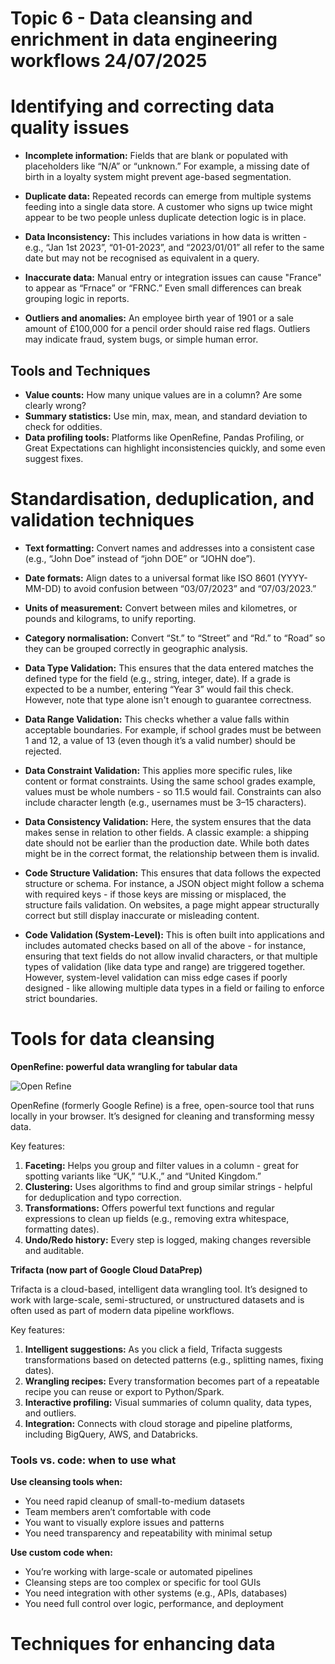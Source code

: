 # Topic 6 - Data cleansing and enrichment in data engineering workflows 24/07/2025

# Identifying and correcting data quality issues

- **Incomplete information:** Fields that are blank or populated with placeholders like “N/A” or “unknown.” For example, a missing date of birth in a loyalty system might prevent age-based segmentation.

- **Duplicate data:** Repeated records can emerge from multiple systems feeding into a single data store. A customer who signs up twice might appear to be two people unless duplicate detection logic is in place.

- **Data Inconsistency:** This includes variations in how data is written - e.g., “Jan 1st 2023”, “01-01-2023”, and “2023/01/01” all refer to the same date but may not be recognised as equivalent in a query.

- **Inaccurate data:** Manual entry or integration issues can cause "France" to appear as “Frnace” or “FRNC.” Even small differences can break grouping logic in reports.

- **Outliers and anomalies:** An employee birth year of 1901 or a sale amount of £100,000 for a pencil order should raise red flags. Outliers may indicate fraud, system bugs, or simple human error.

## Tools and Techniques

- **Value counts:** How many unique values are in a column? Are some clearly wrong?
- **Summary statistics:** Use min, max, mean, and standard deviation to check for oddities.
- **Data profiling tools:** Platforms like OpenRefine, Pandas Profiling, or Great Expectations can highlight inconsistencies quickly, and some even suggest fixes.

# Standardisation, deduplication, and validation techniques

- **Text formatting:** Convert names and addresses into a consistent case (e.g., “John Doe” instead of “john DOE” or “JOHN doe”).

- **Date formats:** Align dates to a universal format like ISO 8601 (YYYY-MM-DD) to avoid confusion between “03/07/2023” and “07/03/2023.”

- **Units of measurement:** Convert between miles and kilometres, or pounds and kilograms, to unify reporting.

- **Category normalisation:** Convert “St.” to “Street” and “Rd.” to “Road” so they can be grouped correctly in geographic analysis.

- **Data Type Validation:** This ensures that the data entered matches the defined type for the field (e.g., string, integer, date). If a grade is expected to be a number, entering “Year 3” would fail this check. However, note that type alone isn't enough to guarantee correctness.

- **Data Range Validation:** This checks whether a value falls within acceptable boundaries. For example, if school grades must be between 1 and 12, a value of 13 (even though it’s a valid number) should be rejected.

- **Data Constraint Validation:** This applies more specific rules, like content or format constraints. Using the same school grades example, values must be whole numbers - so 11.5 would fail. Constraints can also include character length (e.g., usernames must be 3–15 characters).

- **Data Consistency Validation:** Here, the system ensures that the data makes sense in relation to other fields. A classic example: a shipping date should not be earlier than the production date. While both dates might be in the correct format, the relationship between them is invalid.

- **Code Structure Validation:** This ensures that data follows the expected structure or schema. For instance, a JSON object might follow a schema with required keys - if those keys are missing or misplaced, the structure fails validation. On websites, a page might appear structurally correct but still display inaccurate or misleading content.

- **Code Validation (System-Level):** This is often built into applications and includes automated checks based on all of the above - for instance, ensuring that text fields do not allow invalid characters, or that multiple types of validation (like data type and range) are triggered together. However, system-level validation can miss edge cases if poorly designed - like allowing multiple data types in a field or failing to enforce strict boundaries.


# Tools for data cleansing

**OpenRefine: powerful data wrangling for tabular data**

![Open Refine](https://upload.wikimedia.org/wikipedia/commons/e/e0/OpenRefine_logo_color.png)

OpenRefine (formerly Google Refine) is a free, open-source tool that runs locally in your browser. It’s designed for cleaning and transforming messy data.

Key features:
1. **Faceting:** Helps you group and filter values in a column - great for spotting variants like “UK,” “U.K.,” and “United Kingdom.”
2. **Clustering:** Uses algorithms to find and group similar strings - helpful for deduplication and typo correction.
3. **Transformations:** Offers powerful text functions and regular expressions to clean up fields (e.g., removing extra whitespace, formatting dates).
4. **Undo/Redo history:** Every step is logged, making changes reversible and auditable.

**Trifacta (now part of Google Cloud DataPrep)**

Trifacta is a cloud-based, intelligent data wrangling tool. It’s designed to work with large-scale, semi-structured, or unstructured datasets and is often used as part of modern data pipeline workflows.

Key features:
1. **Intelligent suggestions:** As you click a field, Trifacta suggests transformations based on detected patterns (e.g., splitting names, fixing dates).
2. **Wrangling recipes:** Every transformation becomes part of a repeatable recipe you can reuse or export to Python/Spark.
3. **Interactive profiling:** Visual summaries of column quality, data types, and outliers.
4. **Integration:** Connects with cloud storage and pipeline platforms, including BigQuery, AWS, and Databricks.

### Tools vs. code: when to use what

**Use cleansing tools when:**

- You need rapid cleanup of small-to-medium datasets
- Team members aren’t comfortable with code
- You want to visually explore issues and patterns
- You need transparency and repeatability with minimal setup

**Use custom code when:**

- You’re working with large-scale or automated pipelines
- Cleansing steps are too complex or specific for tool GUIs
- You need integration with other systems (e.g., APIs, databases)
- You need full control over logic, performance, and deployment

# Techniques for enhancing data


